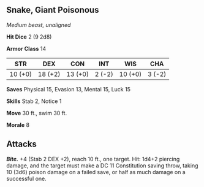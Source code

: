 ## Snake, Giant Poisonous

*Medium beast, unaligned*

**Hit Dice** 2 (9 2d8)

**Armor Class** 14

| STR     | DEX     | CON     | INT     | WIS     | CHA     |
|---------|---------|---------|---------|---------|---------|
| 10 (+0) | 18 (+2) | 13 (+0) |  2 (-2) | 10 (+0) |  3 (-2) |

**Saves** Physical 15, Evasion 13, Mental 15, Luck 15

**Skills** Stab 2, Notice 1

**Move** 30 ft., swim 30 ft.

**Morale** 8

## Attacks

***Bite.*** +4 (Stab 2 DEX +2), reach 10 ft., one target. Hit: 1d4+2 piercing damage, and the target must make a DC 11 Constitution saving throw, taking 10 (3d6) poison damage on a failed save, or half as much damage on a successful one.

